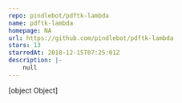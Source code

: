 ```yaml
---
repo: pindlebot/pdftk-lambda
name: pdftk-lambda
homepage: NA
url: https://github.com/pindlebot/pdftk-lambda
stars: 13
starredAt: 2018-12-15T07:25:01Z
description: |-
    null
---
```


[object Object]
